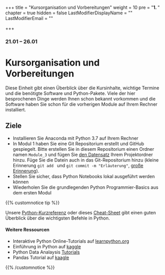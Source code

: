+++
title = "Kursorganisation und Vorbereitungen"
weight = 10
pre = "<b>1. </b>"
chapter = true
hidden = false
LastModifierDisplayName = ""
LastModifierEmail = ""

+++

### 21.01 – 26.01

# Kursorganisation und Vorbereitungen

Diese Einheit gibt einen Überblick über die Kursinhalte, wichtige Termine und die benötigte Software und Python-Pakete. Viele der hier besprochenen Dinge werden Ihnen schon bekannt vorkommen und die Software haben Sie schon für die vorherigen Module auf Ihrem Rechner installiert.

## Ziele

- Installieren Sie Anaconda mit Python 3.7 auf Ihrem Rechner
- In Modul 1 haben Sie eine Git Repositorium erstellt und GitHub gespiegelt. Bitte erstellen Sie in diesem Repositorium einen Ordner namen `Module_3` und fügen Sie [den Datensatz](https://bonartm.github.io/data-librarian/organisation/dataset/) Ihrem Projektordner hinzu. Füge Sie die Datein auch in das Git-Repositorium hinzu (kleine Erinnerung `git add ` und `git commit -m "Erläuterung"`, [große Erinnerung](https://librarycarpentry.org/lc-git/)).
- Stellen Sie sicher, dass Python Notebooks lokal ausgeführt werden können
- Wiederholen Sie die grundlegenden Python Programmier-Basics aus dem ersten Modul

{{% customnotice tip %}}

Unsere [Python-Kurzreferenz](https://github.com/foerstner-lab/Bits_and_pieces_for_the_carpentries_workshops/blob/master/short_references/Kurzreferenz_python.pdf) oder dieses [Cheat-Sheet](https://s3.amazonaws.com/assets.datacamp.com/blog_assets/PythonForDataScience.pdf) gibt einen guten Überblick über die wichtigsten Befehle in Python. 

#### Weitere Ressourcen

- Interaktive Python Online-Tutorials auf [learnpython.org](https://www.learnpython.org/en/)
- Einführung in Python auf [kaggle](https://www.kaggle.com/learn/python)
- Python Data Analaysis [Tutorials](https://www.featureranking.com/tutorials/python-tutorials/)
- Pandas Tutorial auf [kaagle](https://www.kaggle.com/learn/pandas)

{{% /customnotice %}}


